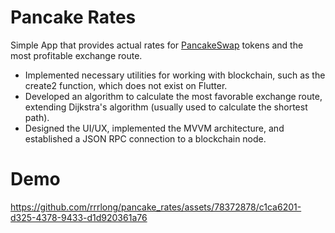 # Pancake Rates

Simple App that provides actual rates for [PancakeSwap](https://pancakeswap.finance/swap) tokens and the most profitable exchange route.

- Implemented necessary utilities for working with blockchain, such as the create2 function, which does not exist on Flutter.
- Developed an algorithm to calculate the most favorable exchange route, extending Dijkstra's algorithm (usually used to calculate the shortest path).
- Designed the UI/UX, implemented the MVVM architecture, and established a JSON RPC connection to a blockchain node.

# Demo

https://github.com/rrrlong/pancake_rates/assets/78372878/c1ca6201-d325-4378-9433-d1d920361a76

